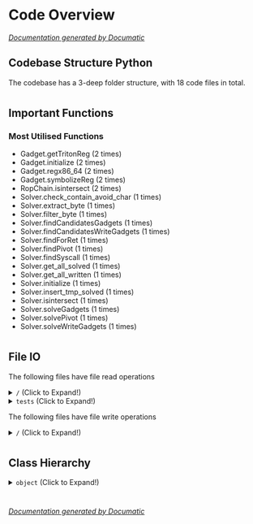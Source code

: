 # Code Overview

[_Documentation generated by Documatic_](https://www.documatic.com)

<!---Documatic-section-Codebase Structure Python-start--->
## Codebase Structure Python

The codebase has a 3-deep folder structure,
                with 18 code files in total.

# #
<!---Documatic-section-Codebase Structure Python-end--->

<!---Documatic-section-Important Functions-start--->
## Important Functions

<!---Documatic-block-important_funcs-start--->
<!---Documatic-block-most_used_funcs-start--->
### Most Utilised Functions

* Gadget.getTritonReg (2 times)
* Gadget.initialize (2 times)
* Gadget.regx86_64 (2 times)
* Gadget.symbolizeReg (2 times)
* RopChain.isintersect (2 times)
* Solver.check_contain_avoid_char (1 times)
* Solver.extract_byte (1 times)
* Solver.filter_byte (1 times)
* Solver.findCandidatesGadgets (1 times)
* Solver.findCandidatesWriteGadgets (1 times)
* Solver.findForRet (1 times)
* Solver.findPivot (1 times)
* Solver.findSyscall (1 times)
* Solver.get_all_solved (1 times)
* Solver.get_all_written (1 times)
* Solver.initialize (1 times)
* Solver.insert_tmp_solved (1 times)
* Solver.isintersect (1 times)
* Solver.solveGadgets (1 times)
* Solver.solvePivot (1 times)
* Solver.solveWriteGadgets (1 times)
<!---Documatic-block-most_used_funcs-end--->
<!---Documatic-block-important_funcs-end--->

# #
<!---Documatic-section-Important Functions-end--->

<!---Documatic-section-File IO-start--->
## File IO

<!---Documatic-block-file_io-start--->
The following files have file read operations

<!---Documatic-block-/-start--->
<details>
	<summary><code>/</code> (Click to Expand!)</summary>

* Exrop
</details>
<!---Documatic-block-/-end--->

<!---Documatic-block-tests-start--->
<details>
	<summary><code>tests</code> (Click to Expand!)</summary>

* tests.test
</details>
<!---Documatic-block-tests-end--->

The following files have file write operations

<!---Documatic-block-/-start--->
<details>
	<summary><code>/</code> (Click to Expand!)</summary>

* Exrop
</details>
<!---Documatic-block-/-end--->
<!---Documatic-block-file_io-end--->

# #
<!---Documatic-section-File IO-end--->

<!---Documatic-section-Class Hierarchy-start--->
## Class Hierarchy

<!---Documatic-block-object-start--->
<details>
	<summary><code>object</code> (Click to Expand!)</summary>

* ChainBuilder.ChainBuilder
* Exrop.Exrop
* Gadget.Gadget
* RopChain.Chain
* RopChain.ChainItem
* RopChain.RopChain
</details>
<!---Documatic-block-object-end--->

# #
<!---Documatic-section-Class Hierarchy-end--->

[_Documentation generated by Documatic_](https://www.documatic.com)